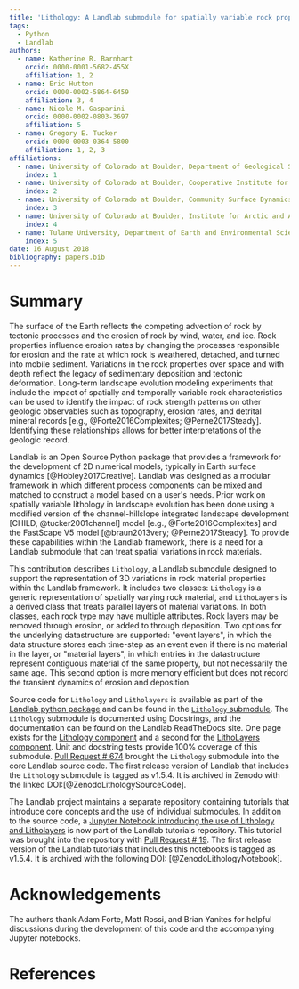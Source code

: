 ```yaml
---
title: 'Lithology: A Landlab submodule for spatially variable rock properties'
tags:
  - Python
  - Landlab
authors:
  - name: Katherine R. Barnhart
    orcid: 0000-0001-5682-455X
    affiliation: 1, 2
  - name: Eric Hutton
    orcid: 0000-0002-5864-6459
    affiliation: 3, 4
  - name: Nicole M. Gasparini
    orcid: 0000-0002-0803-3697
    affiliation: 5
  - name: Gregory E. Tucker
    orcid: 0000-0003-0364-5800
    affiliation: 1, 2, 3
affiliations:
  - name: University of Colorado at Boulder, Department of Geological Sciences
    index: 1
  - name: University of Colorado at Boulder, Cooperative Institute for Research in Environmental Sciences
    index: 2
  - name: University of Colorado at Boulder, Community Surface Dynamics Modeling System Integration Facility
    index: 3
  - name: University of Colorado at Boulder, Institute for Arctic and Alpine Research
    index: 4
  - name: Tulane University, Department of Earth and Environmental Sciences
    index: 5
date: 16 August 2018
bibliography: papers.bib
---
```


# Summary

The surface of the Earth reflects the competing advection of rock by tectonic processes and the erosion of rock by wind, water, and ice. Rock properties influence erosion rates by changing the processes responsible for erosion and the rate at which rock is weathered, detached, and turned into mobile sediment. Variations in the rock properties over space and with depth reflect the legacy of sedimentary deposition and tectonic deformation. Long-term landscape evolution modeling experiments that include the impact of spatially and temporally variable rock characteristics can be used to identify the impact of rock strength patterns on other geologic observables such as topography, erosion rates, and detrital mineral records [e.g., @Forte2016Complexites; @Perne2017Steady]. Identifying these relationships allows for better interpretations of the geologic record.

Landlab is an Open Source Python package that provides a framework for the development of 2D numerical models, typically in Earth surface dynamics [@Hobley2017Creative]. Landlab was designed as a  modular framework in which different process components can be mixed and matched to construct a model based on a user's needs. Prior work on spatially variable lithology in landscape evolution has been done using a modified version of the channel-hillslope integrated landscape development [CHILD, @tucker2001channel] model [e.g., @Forte2016Complexites] and the FastScape V5 model [@braun2013very; @Perne2017Steady]. To provide these capabilities within the Landlab framework, there is a need for a Landlab submodule that can treat spatial variations in rock materials.  

This contribution describes ``Lithology``, a Landlab submodule designed to support the representation of 3D variations in rock material properties within the Landlab framework. It includes two classes: ``Lithology`` is a generic representation of spatially varying rock material, and ``LithoLayers`` is a derived class that treats parallel layers of material variations. In both classes, each rock type may have multiple attributes. Rock layers may be removed through erosion, or added to through deposition. Two options for the underlying datastructure are supported: "event layers", in which the data structure stores each time-step as an event even if there is no material in the layer, or "material layers", in which entries in the datastructure represent contiguous material of the same property, but not necessarily the same age. This second option is more memory efficient but does not record the transient dynamics of erosion and deposition.

Source code for ``Lithology`` and ``Litholayers`` is available as part of the [Landlab python package](https://github.com/landlab/landlab) and can be found in the [``Lithology`` submodule](https://github.com/landlab/landlab/tree/release/landlab/components/lithology). The ``Lithology`` submodule is documented using Docstrings, and the documentation can be found on the Landlab ReadTheDocs site. One page exists for the [Lithology component](https://landlab.readthedocs.io/en/release/landlab.components.lithology.html) and a second for the [LithoLayers component](https://landlab.readthedocs.io/en/release/landlab.components.litholayers.html). Unit and docstring tests provide 100% coverage of this submodule. [Pull Request # 674](https://github.com/landlab/landlab/pull/674) brought the ``Lithology`` submodule into the core Landlab source code. The first release version of Landlab that includes the ``Lithology`` submodule is tagged as v1.5.4. It is archived in Zenodo with the linked DOI:[@ZenodoLithologySourceCode].

The Landlab project maintains a separate repository containing tutorials that introduce core concepts and the use of individual submodules. In addition to the source code, a [Jupyter Notebook introducing the use of Lithology and Litholayers](https://nbviewer.jupyter.org/github/landlab/tutorials/blob/release/lithology/lithology_and_litholayers.ipynb) is now part of the Landlab tutorials repository. This tutorial was brought into the repository with [Pull Request # 19](https://github.com/landlab/tutorials/pull/19). The first release version of the Landlab tutorials that includes this notebooks is tagged as v1.5.4. It is archived with the following DOI: [@ZenodoLithologyNotebook].

# Acknowledgements
The authors thank Adam Forte, Matt Rossi, and Brian Yanites for helpful discussions during the development of this code and the accompanying Jupyter notebooks.

# References
